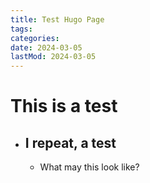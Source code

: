 ```yaml
---
title: Test Hugo Page
tags:
categories:
date: 2024-03-05
lastMod: 2024-03-05
---
```

# This is a test

  + ## I repeat, a test

    + What may this look like?
